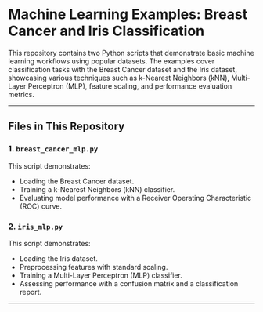 # Machine Learning Examples: Breast Cancer and Iris Classification

This repository contains two Python scripts that demonstrate basic machine learning workflows using popular datasets. The examples cover classification tasks with the Breast Cancer dataset and the Iris dataset, showcasing various techniques such as k-Nearest Neighbors (kNN), Multi-Layer Perceptron (MLP), feature scaling, and performance evaluation metrics.

---

## Files in This Repository

### 1. `breast_cancer_mlp.py`
This script demonstrates:
- Loading the Breast Cancer dataset.
- Training a k-Nearest Neighbors (kNN) classifier.
- Evaluating model performance with a Receiver Operating Characteristic (ROC) curve.

### 2. `iris_mlp.py`
This script demonstrates:
- Loading the Iris dataset.
- Preprocessing features with standard scaling.
- Training a Multi-Layer Perceptron (MLP) classifier.
- Assessing performance with a confusion matrix and a classification report.

---
